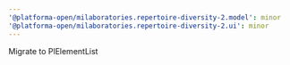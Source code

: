 ```yaml
---
'@platforma-open/milaboratories.repertoire-diversity-2.model': minor
'@platforma-open/milaboratories.repertoire-diversity-2.ui': minor
---
```


Migrate to PlElementList
